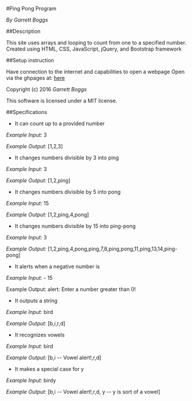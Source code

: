 #Ping Pong Program

_By Garrett Boggs_

##Description

This site uses arrays and looping to count from one to a specified number. Created using HTML, CSS, JavaScript, jQuery, and Bootstrap framework

##Setup instruction

Have connection to the internet and capabilities to open a webpage
Open via the ghpages at: [here](https://garrettboggs.github.io/pong])

Copyright (c) 2016 *Garrett Boggs*

This software is licensed under a MIT license.

##Specifications
* It can count up to a provided number

*Example Input:* 3

*Example Output:* [1,2,3]

* It changes numbers divisible by 3 into ping

*Example Input:* 3

*Example Output:* [1,2,ping]

* It changes numbers divisible by 5 into pong

*Example Input:* 15

*Example Output:* [1,2,ping,4,pong]

* It changes numbers divisible by 15 into ping-pong

*Example Input:* 3

*Example Output:* [1,2,ping,4,pong,ping,7,8,ping,pong,11,ping,13,14,ping-pong]

* It alerts when a negative number is

*Example Input:* - 15

Example Output: alert: Enter a number greater than 0!

* It outputs a string

*Example Input:* bird

*Example Output:* [b,i,r,d]

* It recognizes vowels

*Example Input:* bird

*Example Output:* [b,i -- Vowel alert!,r,d]

* It makes a special case for y

*Example Input:* birdy

*Example Output:* [b,i -- Vowel alert!,r,d, y -- y is sort of a vowel]
